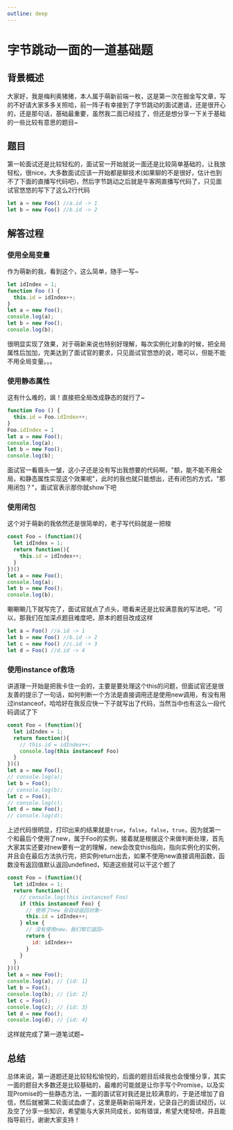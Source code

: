 ```yaml
---
outline: deep
---
```

# 字节跳动一面的一道基础题

## 背景概述

大家好，我是梅利奥猪猪，本人属于萌新前端一枚，这是第一次在掘金写文章，写的不好请大家多多关照哈，前一阵子有幸接到了字节跳动的面试邀请，还是很开心的，还是那句话，基础最重要，虽然我二面已经挂了，但还是想分享一下关于基础的一些比较有意思的题目~

## 题目

第一轮面试还是比较轻松的，面试官一开始就说一面还是比较简单基础的，让我放轻松，很nice，大多数面试应该一开始都是聊技术(如果聊的不是很好，估计也到不了下面的直播写代码吧)，然后字节跳动之后就是牛客网直播写代码了，只见面试官悠悠的写下了这么2行代码

```js
let a = new Foo() //a.id -> 1
let b = new Foo() //b.id -> 2
```

## 解答过程

### 使用全局变量

作为萌新的我，看到这个，这么简单，随手一写~

```js
let idIndex = 1;
function Foo () {
  this.id = idIndex++;
}
let a = new Foo();
console.log(a);
let b = new Foo();
console.log(b);
```

很明显实现了效果，对于萌新来说也特别好理解，每次实例化对象的时候，把全局属性后加加，完美达到了面试官的要求，只见面试官悠悠的说，嗯可以，但能不能不用全局变量。。。

### 使用静态属性

这有什么难的，飒！直接把全局改成静态的就行了~

```js
function Foo () {
  this.id = Foo.idIndex++;
}
Foo.idIndex = 1
let a = new Foo();
console.log(a);
let b = new Foo();
console.log(b);
```

面试官一看眉头一皱，这小子还是没有写出我想要的代码啊，"额，能不能不用全局，和静态属性实现这个效果呢"，此时的我也就只能想出，还有闭包的方式，"那用闭包？"，面试官表示那你就show下吧

### 使用闭包

这个对于萌新的我依然还是很简单的，老子写代码就是一把梭

```js
const Foo = (function(){
  let idIndex = 1;
  return function(){
    this.id = idIndex++;
  }
})()
let a = new Foo();
console.log(a);
let b = new Foo();
console.log(b);
```

唰唰唰几下就写完了，面试官就点了点头，嗯看来还是比较满意我的写法吧，"可以，那我们在加深点题目难度吧，原本的题目改成这样

```js
let a = Foo() //a.id -> 1
let b = new Foo() //b.id -> 2
let c = new Foo() //c.id -> 3
let d = Foo() //d.id -> 4
```

### 使用instance of救场

讲道理一开始是把我卡住一会的，主要是要处理这个this的问题，但面试官还是很友善的提示了一句话，如何判断一个方法是直接调用还是使用new调用，有没有用过instanceof，哈哈好在我反应快一下子就写出了代码，当然当中也有这么一段代码调试了下

```js
const Foo = (function(){
  let idIndex = 1;
  return function(){
    // this.id = idIndex++;
    console.log(this instanceof Foo)
  }
})()
let a = new Foo();
// console.log(a);
let b = Foo();
// console.log(b);
let c = Foo();
// console.log(c);
let d = new Foo();
// console.log(d);
```

上述代码很明显，打印出来的结果就是`true`，`false`，`false`，`true`，因为就第一个和最后个使用了new，属于Foo的实例，接着就是根据这个来做判断处理，首先大家其实还要对new要有一定的理解，new会改变this指向，指向实例化的实例，并且会在最后方法执行完，把实例return出去，如果不使用new直接调用函数，函数没有返回值默认返回undefined，知道这些就可以干这个题了

```js
const Foo = (function(){
  let idIndex = 1;
  return function(){
    // console.log(this instanceof Foo)
    if (this instanceof Foo) {
      // 使用了new 会自动返回对象~
      this.id = idIndex++;
    } else {
      // 没有使用new，我们帮它返回~
      return {
        id: idIndex++
      }
    }
  }
})()
let a = new Foo();
console.log(a); // {id: 1}
let b = Foo();
console.log(b); // {id: 2}
let c = Foo();
console.log(c); // {id: 3}
let d = new Foo();
console.log(d); // {id: 4}
```

这样就完成了第一道笔试题~

## 总结

总体来说，第一道题还是比较轻松愉悦的，后面的题目后续我也会慢慢分享，其实一面的题目大多数还是比较基础的，最难的可能就是让你手写个Promise，以及实现Promise的一些静态方法，一面的面试官对我还是比较满意的，于是还增加了自信，然后就被第二轮面试血虐了，这里是萌新前端开发，记录自己的面试经历，以及空了分享一些知识，希望能与大家共同成长，如有错误，希望大佬轻喷，并且能指导前行，谢谢大家支持！

